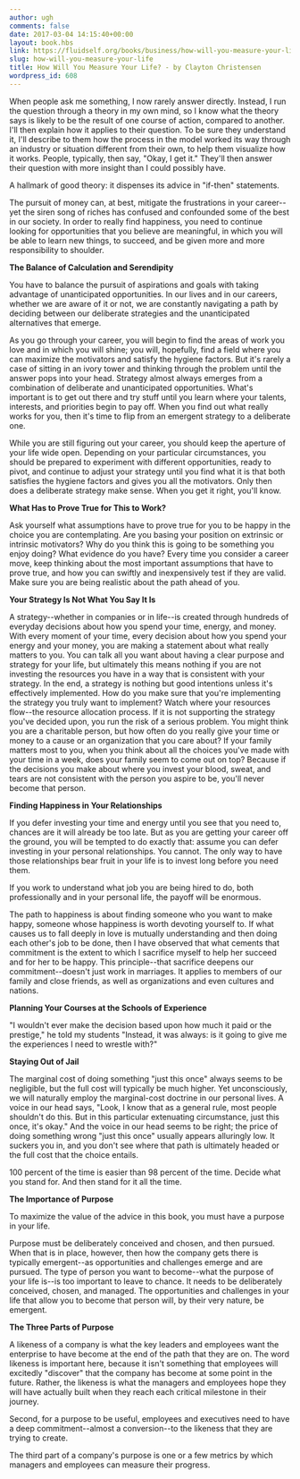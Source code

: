 ```yaml
---
author: ugh
comments: false
date: 2017-03-04 14:15:40+00:00
layout: book.hbs
link: https://fluidself.org/books/business/how-will-you-measure-your-life/
slug: how-will-you-measure-your-life
title: How Will You Measure Your Life? - by Clayton Christensen
wordpress_id: 608
---
```


When people ask me something, I now rarely answer directly. Instead, I run the question through a theory in my own mind, so I know what the theory says is likely to be the result of one course of action, compared to another. I'll then explain how it applies to their question. To be sure they understand it, I'll describe to them how the process in the model worked its way through an industry or situation different from their own, to help them visualize how it works. People, typically, then say, "Okay, I get it." They'll then answer their question with more insight than I could possibly have.

A hallmark of good theory: it dispenses its advice in "if-then" statements.

The pursuit of money can, at best, mitigate the frustrations in your career--yet the siren song of riches has confused and confounded some of the best in our society. In order to really find happiness, you need to continue looking for opportunities that you believe are meaningful, in which you will be able to learn new things, to succeed, and be given more and more responsibility to shoulder.

**The Balance of Calculation and Serendipity**

You have to balance the pursuit of aspirations and goals with taking advantage of unanticipated opportunities. In our lives and in our careers, whether we are aware of it or not, we are constantly navigating a path by deciding between our deliberate strategies and the unanticipated alternatives that emerge.

As you go through your career, you will begin to find the areas of work you love and in which you will shine; you will, hopefully, find a field where you can maximize the motivators and satisfy the hygiene factors. But it's rarely a case of sitting in an ivory tower and thinking through the problem until the answer pops into your head. Strategy almost always emerges from a combination of deliberate and unanticipated opportunities. What's important is to get out there and try stuff until you learn where your talents, interests, and priorities begin to pay off. When you find out what really works for you, then it's time to flip from an emergent strategy to a deliberate one.

While you are still figuring out your career, you should keep the aperture of your life wide open. Depending on your particular circumstances, you should be prepared to experiment with different opportunities, ready to pivot, and continue to adjust your strategy until you find what it is that both satisfies the hygiene factors and gives you all the motivators. Only then does a deliberate strategy make sense. When you get it right, you'll know.

**What Has to Prove True for This to Work?**

Ask yourself what assumptions have to prove true for you to be happy in the choice you are contemplating. Are you basing your position on extrinsic or intrinsic motivators? Why do you think this is going to be something you enjoy doing? What evidence do you have? Every time you consider a career move, keep thinking about the most important assumptions that have to prove true, and how you can swiftly and inexpensively test if they are valid. Make sure you are being realistic about the path ahead of you.

**Your Strategy Is Not What You Say It Is**

A strategy--whether in companies or in life--is created through hundreds of everyday decisions about how you spend your time, energy, and money. With every moment of your time, every decision about how you spend your energy and your money, you are making a statement about what really matters to you. You can talk all you want about having a clear purpose and strategy for your life, but ultimately this means nothing if you are not investing the resources you have in a way that is consistent with your strategy. In the end, a strategy is nothing but good intentions unless it's effectively implemented. How do you make sure that you're implementing the strategy you truly want to implement? Watch where your resources flow--the resource allocation process. If it is not supporting the strategy you've decided upon, you run the risk of a serious problem. You might think you are a charitable person, but how often do you really give your time or money to a cause or an organization that you care about? If your family matters most to you, when you think about all the choices you've made with your time in a week, does your family seem to come out on top? Because if the decisions you make about where you invest your blood, sweat, and tears are not consistent with the person you aspire to be, you'll never become that person.

**Finding Happiness in Your Relationships**

If you defer investing your time and energy until you see that you need to, chances are it will already be too late. But as you are getting your career off the ground, you will be tempted to do exactly that: assume you can defer investing in your personal relationships. You cannot. The only way to have those relationships bear fruit in your life is to invest long before you need them.

If you work to understand what job you are being hired to do, both professionally and in your personal life, the payoff will be enormous.

The path to happiness is about finding someone who you want to make happy, someone whose happiness is worth devoting yourself to. If what causes us to fall deeply in love is mutually understanding and then doing each other's job to be done, then I have observed that what cements that commitment is the extent to which I sacrifice myself to help her succeed and for her to be happy. This principle--that sacrifice deepens our commitment--doesn't just work in marriages. It applies to members of our family and close friends, as well as organizations and even cultures and nations.

**Planning Your Courses at the Schools of Experience**

"I wouldn't ever make the decision based upon how much it paid or the prestige," he told my students "Instead, it was always: is it going to give me the experiences I need to wrestle with?"

**Staying Out of Jail**

The marginal cost of doing something "just this once" always seems to be negligible, but the full cost will typically be much higher. Yet unconsciously, we will naturally employ the marginal-cost doctrine in our personal lives. A voice in our head says, "Look, I know that as a general rule, most people shouldn't do this. But in this particular extenuating circumstance, just this once, it's okay." And the voice in our head seems to be right; the price of doing something wrong "just this once" usually appears alluringly low. It suckers you in, and you don't see where that path is ultimately headed or the full cost that the choice entails.

100 percent of the time is easier than 98 percent of the time. Decide what you stand for. And then stand for it all the time.

**The Importance of Purpose**

To maximize the value of the advice in this book, you must have a purpose in your life.

Purpose must be deliberately conceived and chosen, and then pursued. When that is in place, however, then how the company gets there is typically emergent--as opportunities and challenges emerge and are pursued. The type of person you want to become--what the purpose of your life is--is too important to leave to chance. It needs to be deliberately conceived, chosen, and managed. The opportunities and challenges in your life that allow you to become that person will, by their very nature, be emergent.

**The Three Parts of Purpose**

A likeness of a company is what the key leaders and employees want the enterprise to have become at the end of the path that they are on. The word likeness is important here, because it isn't something that employees will excitedly "discover" that the company has become at some point in the future. Rather, the likeness is what the managers and employees hope they will have actually built when they reach each critical milestone in their journey.

Second, for a purpose to be useful, employees and executives need to have a deep commitment--almost a conversion--to the likeness that they are trying to create.

The third part of a company's purpose is one or a few metrics by which managers and employees can measure their progress.
